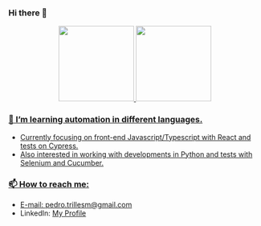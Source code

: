 ### Hi there 👋

<div align="center">
  <a href="https://github.com/TrillesP">
  <img height="150em" src="https://github-readme-stats.vercel.app/api?username=TrillesP&show_icons=true&theme=onedark&include_all_commits=true&count_private=true"/>
  <img height="150em" src="https://github-readme-stats.vercel.app/api/top-langs/?username=TrillesP&layout=compact&langs_count=7&theme=onedark"/>
</div>

### 🌱 I’m learning automation in different languages.
- Currently focusing on front-end Javascript/Typescript with React and tests on Cypress.
- Also interested in working with developments in Python and tests with Selenium and Cucumber.
### 📫 How to reach me:
- E-mail: pedro.trillesm@gmail.com
- LinkedIn: <a href="https://www.linkedin.com/in/pedro-trilles-45a828a4/">My Profile</a>
